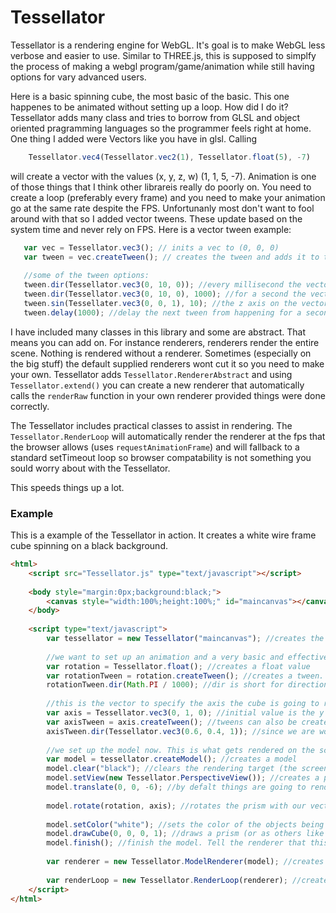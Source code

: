 # Tessellator

Tessellator is a rendering engine for WebGL. It's goal is to make WebGL less verbose and easier to use. Similar to THREE.js, this is supposed to simplfy the process of making a webgl program/game/animation while still having options for vary advanced users.

Here is a basic spinning cube, the most basic of the basic. This one happenes to be animated without setting up a loop. How did I do it? Tessellator adds many class and tries to borrow from GLSL and object oriented pragramming languages so the programmer feels right at home. One thing I added were Vectors like you have in glsl. Calling

```javascript
    Tessellator.vec4(Tessellator.vec2(1), Tessellator.float(5), -7)
```

will create a vector with the values (x, y, z, w) (1, 1, 5, -7). Animation is one of those things that I think other librareis really do poorly on. You need to create a loop (preferably every frame) and you need to make your animation go at the same rate despite the FPS. Unfortunanly most don't want to fool around with that so I added vector tweens. These update based on the system time and never rely on FPS. Here is a vector tween example:

```javascript
   var vec = Tessellator.vec3(); // inits a vec to (0, 0, 0)
   var tween = vec.createTween(); // creates the tween and adds it to the vec
   
   //some of the tween options:
   tween.dir(Tessellator.vec3(0, 10, 0)); //every millisecond the vector will increase its y value by 10
   tween.dir(Tessellator.vec3(0, 10, 0), 1000); //for a second the vector will move 10 units on the y axis
   tween.sin(Tessellater.vec3(0, 0, 1), 10); //the z axis on the vector is going to ossolate at 10hz
   tween.delay(1000); //delay the next tween from happening for a second
```

I have included many classes in this library and some are abstract. That means you can add on. For instance renderers, renderers render the entire scene. Nothing is rendered without a renderer. Sometimes (especially on the big stuff) the default supplied renderers wont cut it so you need to make your own. Tessellator adds ```Tessellator.RendererAbstract``` and using ```Tessellator.extend()``` you can create a new renderer that automatically calls the ```renderRaw``` function in your own renderer provided things were done correctly.


The Tessellator includes practical classes to assist in rendering. The ```Tessellator.RenderLoop``` will automatically render the renderer at the fps that the browser allows (uses ```requestAnimationFrame```) and will fallback to a standard setTimeout loop so browser compatability is not something you sould worry about with the Tessellator.

This speeds things up a lot.

### Example ###

This is a example of the Tessellator in action. It creates a white wire frame cube spinning on a black background.

```html
<html>
    <script src="Tessellator.js" type="text/javascript"></script>
    
    <body style="margin:0px;background:black;">
        <canvas style="width:100%;height:100%;" id="maincanvas"></canvas>
    </body>
    
    <script type="text/javascript">
        var tessellator = new Tessellator("maincanvas"); //creates the main tessellator object and we are linking our canvas to it.
        
        //we want to set up an animation and a very basic and effective solution to movement is vectors and floats.
        var rotation = Tessellator.float(); //creates a float value
        var rotationTween = rotation.createTween(); //creates a tween. This dynamically changes the float value and creates an animation
        rotationTween.dir(Math.PI / 1000); //dir is short for direction. This simply makes adds the value passed add to the float every millisecond
        
        //this is the vector to specify the axis the cube is going to rotate around
        var axis = Tessellator.vec3(0, 1, 0); //initial value is the y axis (x, y, z)
        var axisTween = axis.createTween(); //tweens can also be created for vectors
        axisTween.dir(Tessellator.vec3(0.6, 0.4, 1)); //since we are working with a 3d vector we need to pass a 3d vector to the dir function
        
        //we set up the model now. This is what gets rendered on the screen
        var model = tessellator.createModel(); //creates a model
        model.clear("black"); //clears the rendering target (the screen) to the color black
        model.setView(new Tessellator.PerspectiveView()); //creates a persepective view. You can also set this to a orthographic view.
        model.translate(0, 0, -6); //by defalt things are going to render right at the camera. This moves the objects back.
        
        model.rotate(rotation, axis); //rotates the prism with our vectors with tweens
        
        model.setColor("white"); //sets the color of the objects being created with the model.
        model.drawCube(0, 0, 0, 1); //draws a prism (or as others like to call a wire frame). fillCube will make a solid cube.
        model.finish(); //finish the model. Tell the renderer that this is ready to be rendered.
        
        var renderer = new Tessellator.ModelRenderer(model); //creates a renderer that will render our model
        
        var renderLoop = new Tessellator.RenderLoop(renderer); //creates a render loop. By defaut, this will render as fast as possible
    </script>
</html>
```
